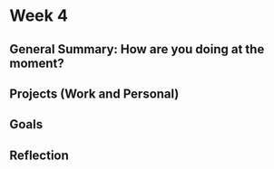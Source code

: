 # Week 4

## General Summary: How are you doing at the moment?

## Projects (Work and Personal)

## Goals

## Reflection
